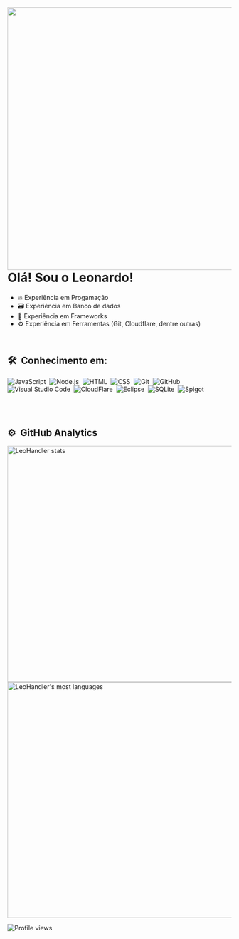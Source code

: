 <img align="right" height="590em" src="https://raw.githubusercontent.com/gist/LeoHandler/473c18105a6a66f51d78b3b688edffd8/raw/f5e3aafa7d7caf53f2dd90fbfd0164f15a301eea/githubcard.svg"/>
<h1 align="left">Olá! Sou o Leonardo!</h1>

- 🔥 Experiência em Progamação
- 🗃 Experiência em Banco de dados
- 🔑 Experiência em Frameworks
- ⚙️ Experiência em Ferramentas (Git, Cloudflare, dentre outras)

<br>

## 🛠 &nbsp;Conhecimento em:

![JavaScript](https://img.shields.io/badge/-JavaScript-05122A?style=flat&logo=javascript)&nbsp;
![Node.js](https://img.shields.io/badge/-Node.js-05122A?style=flat&logo=node.js)&nbsp;
![HTML](https://img.shields.io/badge/-HTML-05122A?style=flat&logo=HTML5)&nbsp;
![CSS](https://img.shields.io/badge/-CSS-05122A?style=flat&logo=CSS3&logoColor=1572B6)&nbsp;
![Git](https://img.shields.io/badge/-Git-05122A?style=flat&logo=git)&nbsp;
![GitHub](https://img.shields.io/badge/-GitHub-05122A?style=flat&logo=github)&nbsp;
![Visual Studio Code](https://img.shields.io/badge/-Visual%20Studio%20Code-05122A?style=flat&logo=visual-studio-code&logoColor=007ACC)&nbsp;
![CloudFlare](https://img.shields.io/badge/-CloudFlare-05122A?style=flat&logo=cloudflare)&nbsp;
![Eclipse](https://img.shields.io/badge/-Eclipse-05122A?style=flat&logo=Eclipse)&nbsp;
![SQLite](https://img.shields.io/badge/-SQLite-05122A?style=flat&logo=sqlite)&nbsp;
![Spigot](https://img.shields.io/badge/-Spigot-05122A?style=flat&logo=minecraft)&nbsp;

<br><br>

## ⚙️ &nbsp;GitHub Analytics

<p align="left">
<img width="530em" src="https://github-readme-stats.vercel.app/api?username=leohandler&show_icons=true&theme=vision-friendly-dark" alt="LeoHandler stats"/>
<img width="530em" src="https://github-readme-stats.vercel.app/api/top-langs/?username=LeoHandler&layout=compact&theme=vision-friendly-dark" alt="LeoHandler's most languages"/>
<p align="left"> <img src="https://komarev.com/ghpvc/?username=LeoHandler&color=yellow" alt="Profile views" /> </p>
</p>

<br><br>


<!--
**maykbrito/maykbrito** is a ✨ _special_ ✨ repository because its `README.md` (this file) appears on your GitHub profile.
Here are some ideas to get you started:
- 🔭 I’m currently working on ...
- 🌱 I’m currently learning ...
- 👯 I’m looking to collaborate on ...
- 🤔 I’m looking for help with ...
- 💬 Ask me about ...
- 📫 How to reach me: ...
- 😄 Pronouns: ...
- ⚡ Fun fact: ...
-->
